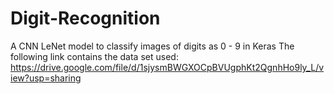 # Digit-Recognition
A CNN LeNet model to classify images of digits as 0 - 9 in Keras
The following link contains the data set used:
https://drive.google.com/file/d/1sjysmBWGXOCpBVUgphKt2QgnhHo9ly_L/view?usp=sharing
